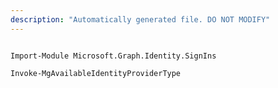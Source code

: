 ```yaml
---
description: "Automatically generated file. DO NOT MODIFY"
---
```


```powershellv2

Import-Module Microsoft.Graph.Identity.SignIns

Invoke-MgAvailableIdentityProviderType

```
